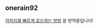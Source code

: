 <h2>onerain92</h2><a href="https://www.notion.so/study66/Building-an-awesome-image-loading-experience-61a73b2180ec4c738d5d71c2a3eb034a#e87497abb06e4c6e8cc50eb33bcec812">이미지를 빠르게 로드하는 방법</a> 을 번역중입니다!